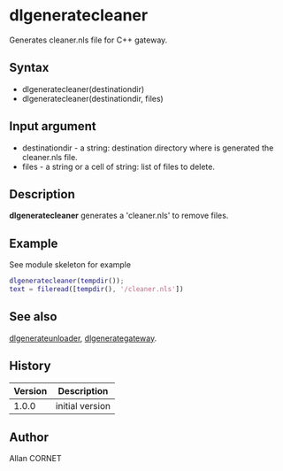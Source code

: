 

# dlgeneratecleaner

Generates cleaner.nls file for C++ gateway.

## Syntax

- dlgeneratecleaner(destinationdir)
- dlgeneratecleaner(destinationdir, files)

## Input argument

 - destinationdir - a string: destination directory where is generated the cleaner.nls file.
 - files - a string or a cell of string: list of files to delete.

## Description


  <p><b>dlgeneratecleaner</b> generates a 'cleaner.nls' to remove files.</p>


## Example

See module skeleton for example
```matlab
dlgeneratecleaner(tempdir());
text = fileread([tempdir(), '/cleaner.nls'])
```

## See also

[dlgenerateunloader](dlgenerateunloader.md), [dlgenerategateway](dlgenerategateway.md).
## History

|Version|Description|
|------|------|
|1.0.0|initial version|


## Author

Allan CORNET



